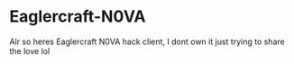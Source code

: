 # Eaglercraft-N0VA
Alr so heres Eaglercraft N0VA hack client, I dont own it just trying to share the love lol
